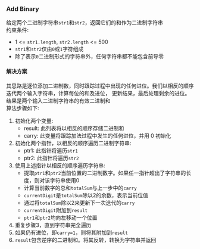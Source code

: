 ### Add Binary
给定两个二进制字符串`str1`和`str2`，返回它们的和作为二进制字符串<br>
约束条件:
* 1 <= `str1.length`, `str2.length` <= 500
* `str1`和`str2`仅由`0`或`1`字符组成
* 除了表示`0`二进制形式的字符串外，任何字符串都不能包含前导零
#### 解决方案
其思路是逐位添加二进制数，同时跟踪过程中出现的任何进位。我们以相反的顺序迭代两个输入字符串，计算每位的和及进位，
更新结果，最后处理剩余的进位。结果是两个输入二进制字符串的有效二进制和
<br>
算法步骤如下:
1. 初始化两个变量:
    * result: 此列表将以相反的顺序存储二进制和
    * carry: 此变量将跟踪加法过程中发生的任何进位，并用 0 初始化
2. 初始化两个指针，以相反的顺序遍历二进制字符串:
    * ptr1: 此指针将遍历`str1`
    * ptr2: 此指针将遍历`str2`
3. 使用上述指针以相反的顺序遍历字符串:
    * 提取`ptr1`和`ptr2`当前位置的二进制数字。如果任一指针超出了字符串的长度，则对该字符串使用0
    * 计算当前数字的总和`totalSum`与上一步中的`carry`
    * `currentDigit`是`totalSum`除以2的余数，表示当前位值
    * 通过将`totalSum`除以2来更新下一次迭代的`carry`
    * `currentDigit`附加到`result`
    * `ptr1`和`ptr2`均向左移动一个位置
4. 重复步骤3，直到字符串完全遍历
5. 如果仍有进位，即`carry=1`，则将其附加到`result`
6. `result`包含逆序的二进制和。将其反转，转换为字符串并返回